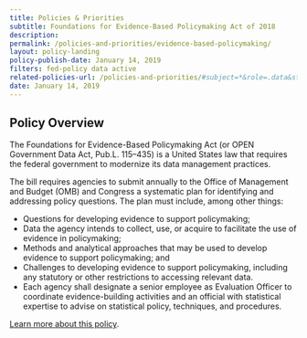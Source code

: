 ```yaml
---
title: Policies & Priorities
subtitle: Foundations for Evidence-Based Policymaking Act of 2018
description:
permalink: /policies-and-priorities/evidence-based-policymaking/
layout: policy-landing
policy-publish-date: January 14, 2019
filters: fed-policy data active
related-policies-url: /policies-and-priorities/#subject=*&role=.data&status=*
date: January 14, 2019
---
```


## Policy Overview ##
The Foundations for Evidence-Based Policymaking Act (or OPEN Government Data Act, Pub.L. 115–435) is a United States law that requires the federal government to modernize its data management practices.

The bill requires agencies to submit annually to the Office of Management and Budget (OMB) and Congress a systematic plan for identifying and addressing policy questions. The plan must include, among other things:

* Questions for developing evidence to support policymaking;
* Data the agency intends to collect, use, or acquire to facilitate the use of evidence in policymaking;
* Methods and analytical approaches that may be used to develop evidence to support policymaking; and
* Challenges to developing evidence to support policymaking, including any statutory or other restrictions to accessing relevant data.
* Each agency shall designate a senior employee as Evaluation Officer to coordinate evidence-building activities and an official with statistical expertise to advise on statistical policy, techniques, and procedures.

[Learn more about this policy](https://www.congress.gov/bill/115th-congress/house-bill/4174).
